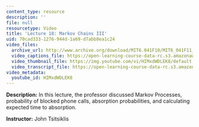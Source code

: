 ```yaml
---
content_type: resource
description: ''
file: null
resourcetype: Video
title: 'Lecture 18: Markov Chains III'
uid: 70cad333-1276-944d-1a69-d7abb8ea1c24
video_files:
  archive_url: http://www.archive.org/download/MIT6.041F10/MIT6_041F11_lec18_300k.mp4
  video_captions_file: https://open-learning-course-data-rc.s3.amazonaws.com/6-041-probabilistic-systems-analysis-and-applied-probability-fall-2010/b2f905b0cb9f572497d655d318770daf_HIMxdWDLEK8.vtt
  video_thumbnail_file: https://img.youtube.com/vi/HIMxdWDLEK8/default.jpg
  video_transcript_file: https://open-learning-course-data-rc.s3.amazonaws.com/6-041-probabilistic-systems-analysis-and-applied-probability-fall-2010/35eb033b3db5017540e18f1a94e0a139_HIMxdWDLEK8.pdf
video_metadata:
  youtube_id: HIMxdWDLEK8
---
```


**Description:** In this lecture, the professor discussed Markov Processes, probability of blocked phone calls, absorption probabilities, and calculating expected time to absorption.

**Instructor:** John Tsitsiklis